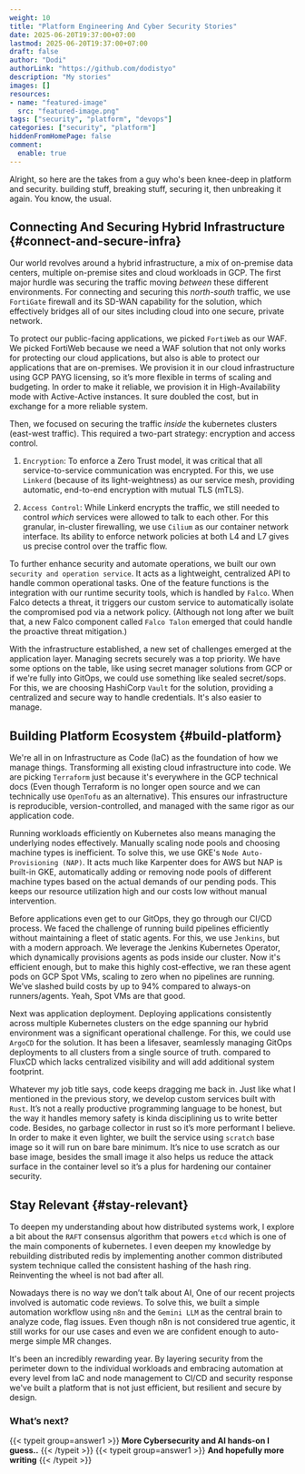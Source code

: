 ```yaml
---
weight: 10
title: "Platform Engineering And Cyber Security Stories"
date: 2025-06-20T19:37:00+07:00
lastmod: 2025-06-20T19:37:00+07:00
draft: false
author: "Dodi"
authorLink: "https://github.com/dodistyo"
description: "My stories"
images: []
resources:
- name: "featured-image"
  src: "featured-image.png"
tags: ["security", "platform", "devops"]
categories: ["security", "platform"]
hiddenFromHomePage: false
comment:
  enable: true
---
```


Alright, so here are the takes from a guy who's been knee-deep in platform and security. building stuff, breaking stuff, securing it, then unbreaking it again. You know, the usual.
<!--more-->
## Connecting And Securing Hybrid Infrastructure {#connect-and-secure-infra}
Our world revolves around a hybrid infrastructure, a mix of on-premise data centers, multiple on-premise sites and cloud workloads in GCP. The first major hurdle was securing the traffic moving *between* these different environments. For connecting and securing this *north-south* traffic, we use `FortiGate` firewall and its SD-WAN capability for the solution, which effectively bridges all of our sites including cloud into one secure, private network.


To protect our public-facing applications, we picked `FortiWeb` as our WAF. We picked FortiWeb because we need a WAF solution that not only works for protecting our cloud applications, but also is able to protect our applications that are on-premises. We provision it in our cloud infrastructure using GCP PAYG licensing, so it’s more flexible in terms of scaling and budgeting. In order to make it reliable, we provision it in High-Availability mode with Active-Active instances. It sure doubled the cost, but in exchange for a more reliable system.


Then, we focused on securing the traffic *inside* the kubernetes clusters (east-west traffic). This required a two-part strategy: encryption and access control.


1. `Encryption`: To enforce a Zero Trust model, it was critical that all service-to-service communication was encrypted. For this, we use `Linkerd` (because of its light-weightness) as our service mesh, providing automatic, end-to-end encryption with mutual TLS (mTLS).

2. `Access Control`: While Linkerd encrypts the traffic, we still needed to control *which* services were allowed to talk to each other. For this granular, in-cluster firewalling, we use `Cilium` as our container network interface. Its ability to enforce network policies at both L4 and L7 gives us precise control over the traffic flow.

To further enhance security and automate operations, we built our own `security and operation service`. It acts as a lightweight, centralized API to handle common operational tasks. One of the feature functions is the integration with our runtime security tools, which is handled by `Falco`. When Falco detects a threat, it triggers our custom service to automatically isolate the compromised pod via a network policy. (Although not long after we built that, a new Falco component called `Falco Talon` emerged that could handle the proactive threat mitigation.)

With the infrastructure established, a new set of challenges emerged at the application layer. Managing secrets securely was a top priority. We have some options on the table, like using secret manager solutions from GCP or if we're fully into GitOps, we could use something like sealed secret/sops. For this, we are choosing HashiCorp `Vault` for the solution, providing a centralized and secure way to handle credentials. It's also easier to manage.



## Building Platform Ecosystem {#build-platform}
We're all in on Infrastructure as Code (IaC) as the foundation of how we manage things. Transforming all existing cloud infrastructure into code. We are picking `Terraform` just because it's everywhere in the GCP technical docs (Even though Terraform is no longer open source and we can technically use `OpenTofu` as an alternative). This ensures our infrastructure is reproducible, version-controlled, and managed with the same rigor as our application code.



Running workloads efficiently on Kubernetes also means managing the underlying nodes effectively. Manually scaling node pools and choosing machine types is inefficient. To solve this, we use GKE's `Node Auto-Provisioning (NAP)`. It acts much like Karpenter does for AWS but NAP is built-in GKE, automatically adding or removing node pools of different machine types based on the actual demands of our pending pods. This keeps our resource utilization high and our costs low without manual intervention.



Before applications even get to our GitOps, they go through our CI/CD process. We faced the challenge of running build pipelines efficiently without maintaining a fleet of static agents. For this, we use `Jenkins`, but with a modern approach. We leverage the Jenkins Kubernetes Operator, which dynamically provisions agents as pods inside our cluster. Now it's efficient enough, but to make this highly cost-effective, we ran these agent pods on GCP Spot VMs, scaling to zero when no pipelines are running. We’ve slashed build costs by up to 94% compared to always-on runners/agents. Yeah, Spot VMs are that good.



Next was application deployment. Deploying applications consistently across multiple Kubernetes clusters on the edge spanning our hybrid environment was a significant operational challenge. For this, we could use `ArgoCD` for the solution. It has been a lifesaver, seamlessly managing GitOps deployments to all clusters from a single source of truth. compared to FluxCD which lacks centralized visibility and will add additional system footprint.



Whatever my job title says, code keeps dragging me back in. Just like what I mentioned in the previous story, we develop custom services built with `Rust`. It’s not a really productive programming language to be honest, but the way it handles memory safety is kinda disciplining us to write better code. Besides, no garbage collector in rust so it’s more performant I believe. In order to make it even lighter, we built the service using `scratch` base image so it will run on bare bare minimum. It’s nice to use scratch as our base image, besides the small image it also helps us reduce the attack surface in the container level so it’s a plus for hardening our container security.



## Stay Relevant {#stay-relevant}
To deepen my understanding about how distributed systems work, I explore a bit about the `RAFT` consensus algorithm that powers `etcd` which is one of the main components of kubernetes. I even deepen my knowledge by rebuilding distributed redis by implementing another common distributed system technique called the consistent hashing of the hash ring. Reinventing the wheel is not bad after all.

Nowadays there is no way we don’t talk about AI, One of our recent projects involved is automatic code reviews. To solve this, we built a simple automation workflow using `n8n` and the `Gemini LLM` as the central brain to analyze code, flag issues. Even though n8n is not considered true agentic, it still works for our use cases and even we are confident enough to auto-merge simple MR changes.

It's been an incredibly rewarding year. By layering security from the perimeter down to the individual workloads and embracing automation at every level from IaC and node management to CI/CD and security response we've built a platform that is not just efficient, but resilient and secure by design.

### What’s next?
{{< typeit group=answer1 >}}
**More Cybersecurity and AI hands-on I guess..**
{{< /typeit >}}
{{< typeit group=answer1 >}}
**And hopefully more writing**
{{< /typeit >}}